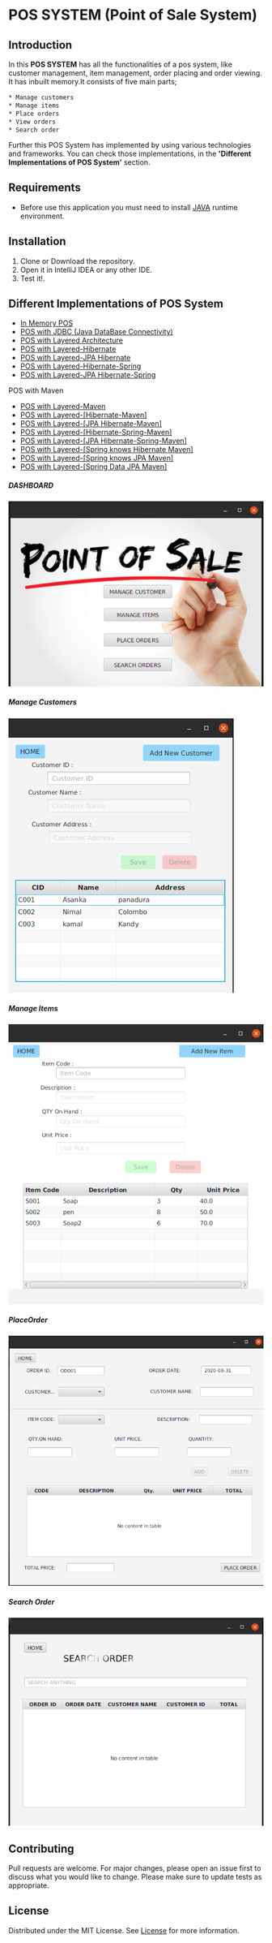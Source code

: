 # POS SYSTEM (Point of Sale System)

## Introduction

In this **POS SYSTEM** has all the functionalities of a pos system, like customer management, item management, order placing
 and order viewing. It has inbuilt memory.It consists of five main parts;

    * Manage customers
    * Manage items
    * Place orders
    * View orders
    * Search order
   
Further this POS System has implemented by using various technologies and frameworks.
You can check those implementations, in the **'Different Implementations of POS System'** section. 

## Requirements

* Before use this application you must need to install [JAVA](https://www.oracle.com/java/technologies/javase/javase-jdk8-downloads.html) runtime environment.

## Installation

 1. Clone or Download the repository.
 2. Open it in IntelliJ IDEA or any other IDE.
 5. Test it!.
 
## Different Implementations of POS System
* [In Memory POS](https://github.com/LawrenceAsanka/Point-of-Sale-System.git)
* [POS with JDBC (Java DataBase Connectivity)](https://github.com/LawrenceAsanka/POS-system-with-JDBC)
* [POS with Layered Architecture](https://github.com/LawrenceAsanka/POS-system-with-Layered-Architecture)
* [POS with Layered-Hibernate]()
* [POS with Layered-JPA Hibernate]()
* [POS with Layered-Hibernate-Spring]()
* [POS with Layered-JPA Hibernate-Spring]()

POS with Maven
* [POS with Layered-Maven]()
* [POS with Layered-[Hibernate-Maven]]()
* [POS with Layered-[JPA Hibernate-Maven]]()
* [POS with Layered-[Hibernate-Spring-Maven]]()
* [POS with Layered-[JPA Hibernate-Spring-Maven]]()
* [POS with Layered-[Spring knows Hibernate Maven]]()
* [POS with Layered-[Spring knows JPA Maven]]()
* [POS with Layered-[Spring Data JPA Maven]]()

##### DASHBOARD
![Dashboard](screenshots/Dashboard.png?raw=true "DASHBOARD")
##### Manage Customers
![Manage Customers](screenshots/Manage-Customer.png?raw=true "Manage Customers")
##### Manage Items
![Manage Items](screenshots/Manage-Items.png?raw=true "Manage Items")
##### PlaceOrder
![Place-Order](screenshots/Placeorder.png?raw=true "Place-order")
##### Search Order
![Search-Order](screenshots/Search-order.png?raw=true "Search-order")
  
## Contributing
Pull requests are welcome. For major changes, please open an issue first to discuss what you would like to change.
Please make sure to update tests as appropriate.

## License
Distributed under the MIT License. See [License](LICENSE) for more information.

